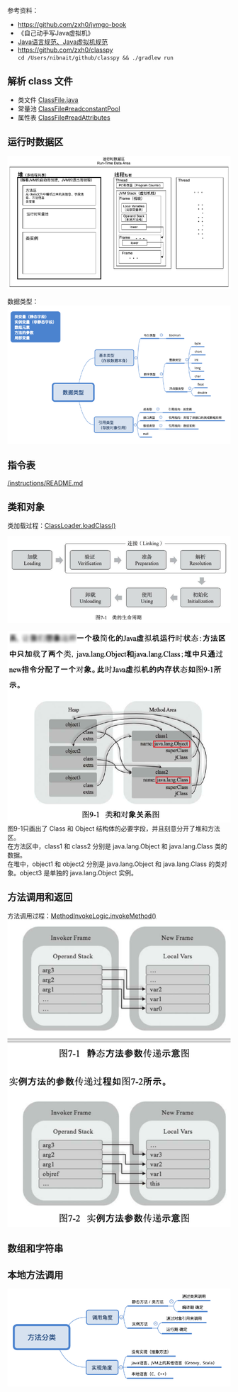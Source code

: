 参考资料：
- <https://github.com/zxh0/jvmgo-book>
- 《自己动手写Java虚拟机》
- [Java语言规范、Java虚拟机规范](https://docs.oracle.com/javase/specs/index.html)
- <https://github.com/zxh0/classpy>  
    `cd /Users/nibnait/github/classpy && ./gradlew run`


## 解析 class 文件
 - 类文件 [ClassFile.java](./src/main/java/cc/tianbin/demo/jvm/classfile/ClassFile.java)
 - 常量池 [ClassFile#readconstantPool](./src/main/java/cc/tianbin/demo/jvm/classfile/constantpool/ConstantPool.java)
 - 属性表 [ClassFile#readAttributes](./src/main/java/cc/tianbin/demo/jvm/classfile/attributes/AttributeInfo.java)

## 运行时数据区

![运行时数据区](docs/image/运行时数据区.png)

数据类型：  
![](docs/image/数据类型.png)

## 指令表
[/instructions/README.md](./src/main/java/cc/tianbin/demo/jvm/instructions/README.md)

## 类和对象

类加载过程：[ClassLoader.loadClass()](./src/main/java/cc/tianbin/demo/jvm/rtda/heap/classloader/ClassLoader.java)

![](docs/image/类的生命周期.png)

![](docs/image/类和对象.png)
图9-1只画出了 Class 和 Object 结构体的必要字段，并且刻意分开了堆和方法区。  
在方法区中，class1 和 class2 分别是 java.lang.Object 和 java.lang.Class 类的数据。  
在堆中，object1 和 object2 分别是 java.lang.Object 和 java.lang.Class 的类对象。object3 是单独的 java.lang.Object 实例。

## 方法调用和返回

方法调用过程：[MethodInvokeLogic.invokeMethod()](./src/main/java/cc/tianbin/demo/jvm/instructions/base/MethodInvokeLogic.java)
![](./docs/image/方法参数传递过程.png)

## 数组和字符串



## 本地方法调用

![](./docs/image/方法分类.png)